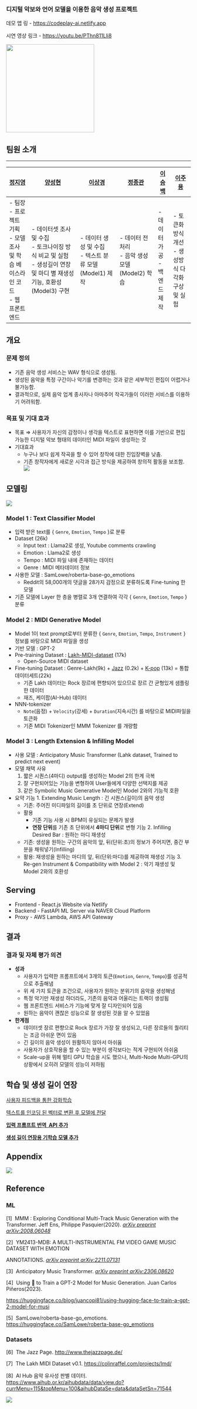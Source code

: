 ### 디지털 악보와 언어 모델을 이용한 음악 생성 프로젝트

데모 앱 링 - https://codeplay-ai.netlify.app

시연 영상 링크 - https://youtu.be/PThn811Lli8

<img src="./etc/logo_codeplay.png" width=240>

## 팀원 소개

---

| [정지영](https://github.com/patcasso)                                                     | [양성현](https://github.com/seohyunee22)                                                                                      | [이상경](https://github.com/sanggank)                       | [정종관](https://github.com/devBuzz142)            | [이승백](https://github.com/tmdqor) | [이주용](https://github.com/nachalsa)                  |
| ----------------------------------------------------------------------------------------- | ----------------------------------------------------------------------------------------------------------------------------- | ----------------------------------------------------------- | -------------------------------------------------- | ----------------------------------- | ------------------------------------------------------ |
| - 팀장 <br> - 프로젝트 기획 <br> - 모델 조사 및 학습 베이스라인 코드 <br> - 웹 프론트엔드 | - 데이터셋 조사 및 수집 <br> - 토크나이징 방식 비교 및 실험 <br> - 생성길이 연장 및 마디 별 재생성 기능, 호환성 (Model3) 구현 | - 데이터 생성 및 수집 <br> - 텍스트 분류 모델 (Model1) 제작 | - 데이터 전처리 <br> - 음악 생성 모델(Model2) 학습 | - 데이터 가공 <br> - 백엔드 제작    | - 토큰화 방식 개선 <br> - 생성방식 다각화 구상 및 실험 |

## 개요

### 문제 정의

- 기존 음악 생성 서비스는 WAV 형식으로 생성됨.
- 생성된 음악을 특정 구간이나 악기를 변경하는 것과 같은 세부적인 편집이 어렵거나 불가능함.
- 결과적으로, 실제 음악 업계 종사자나 아마추어 작곡가들이 이러한 서비스를 이용하기 어려워함.

### 목표 및 기대 효과

- 목표 ⇒ 사용자가 자신의 감정이나 생각을 텍스트로 표현하면 이를 기반으로 편집 가능한 디지털 악보 형태의 데이터인 MIDI 파일이 생성하는 것
- 기대효과
  - 누구나 보다 쉽게 작곡을 할 수 있어 창작에 대한 진입장벽을 낮춤.
  - 기존 창작자에게 새로운 시각과 접근 방식을 제공하여 창의적 활동을 보조함.
    <img src="./etc/img_timeline.png">

## 모델링

<img src="./etc/img_models.png">

### Model 1 : Text Classifier Model

- 입력 받은 text를 { `Genre`, `Emotion`, `Tempo` }로 분류
- Dataset (26k)
  - Input text : Llama2로 생성, Youtube comments crawling
  - Emotion : Llama2로 생성
  - Tempo : MIDI 파일 내에 존재하는 데이터
  - Genre : MIDI 메타데이터 정보
- 사용한 모델 : SamLowe/roberta-base-go_emotions
  - Reddit의 58,000개의 댓글을 28가지 감정으로 분류하도록 Fine-tuning 한 모델
- 기존 모델에 Layer 한 층을 병렬로 3개 연결하여 각각 { `Genre`, `Emotion`, `Tempo` } 분류

### Model 2 : MIDI Generative Model

- Model 1이 text prompt로부터 분류한 { `Genre`, `Emotion`, `Tempo`, `Instrument` } 정보를 바탕으로 MIDI 파일을 생성
- 기반 모델 : GPT-2
- Pre-training Dataset : [Lakh-MIDI-dataset](https://colinraffel.com/projects/lmd/) (17k)
  - Open-Source MIDI dataset
- Fine-tuning Dataset : Genre-Lakh(9k) + [Jazz](http://www.thejazzpage.de/index1.html) (0.2k) + [K-pop](https://www.aihub.or.kr/aihubdata/data/view.do?currMenu=115&topMenu=100&aihubDataSe=data&dataSetSn=71544) (13k) = 통합 데이터세트(22k)
  - 기존 Lakh 데이터는 Rock 장르에 편향되어 있으므로 장르 간 균형있게 샘플링한 데이터
  - 재즈, 케이팝(AI-Hub) 데이터
- NNN-tokenizer
  - `Note`(음정) + `Velocity`(강세) + `Duration`(지속시간) 를 바탕으로 MIDI파일을 토큰화
  - 기존 MIDI Tokenizer인 MMM Tokenizer 를 개량함

### Model 3 : Length Extension & Infilling Model

- 사용 모델 : Anticipatory Music Transformer (Lahk dataset, Trained to predict next event)
- 모델 채택 사유
  1. 짧은 시퀀스(4마디) output를 생성하는 Model 2의 한계 극복
  2. 잘 구현되어있는 기능을 변형하여 User들에게 다양한 선택지를 제공
  3. 같은 Symbolic Music Generative Model인 Model 2와의 기능적 호환
- 요약
  기능 1. Extending Music Length : 긴 시퀀스(길이)의 음악 생성
  - 기존: 주어진 미디파일의 길이를 초 단위로 연장(Extend)
  - 활용
    - 기존 기능 사용 시 BPM이 유실되는 문제가 발생
    - **연장 단위**를 기존 초 단위에서 **4마디 단위**로 변형
      기능 2. Infilling Desired Bar : 원하는 마디 재생성
  - 기존: 생성을 원하는 구간의 음악의 앞, 뒤(단위:초)의 정보가 주어지면, 중간 부분을 채워넣기(Infilling)
  - 활용: 재생성을 원하는 마디의 앞, 뒤(단위:마디)를 제공하여 재생성
    기능 3. Re-gen Instrument & Compatibility with Model 2 : 악기 재생성 및 Model 2와의 호환성

## Serving

- Frontend - React.js Website via Netlify
- Backend - FastAPI ML Server via NAVER Cloud Platform
- Proxy - AWS Lambda, AWS API Gateway

## 결과

### 결과 및 자체 평가 의견

- **성과**
  - 사용자가 입력한 프롬프트에서 3개의 토큰(`Emotion`, `Genre`, `Tempo`)를 성공적으로 추출해냄
  - 위 세 가지 토큰을 조건으로, 사용자가 원하는 분위기의 음악을 생성해냄
  - 특정 악기만 재생성 하더라도, 기존의 음악과 어울리는 트랙이 생성됨
  - 웹 프론트엔드 서비스가 기능에 맞게 잘 디자인되어 있음
  - 원하는 음악이 괜찮은 성능으로 잘 생성된 것을 알 수 있었음
- **한계점**
  - 데이터셋 장르 편향으로 Rock 장르가 가장 잘 생성되고, 다른 장르들의 퀄리티는 조금 아쉬운 면이 있음
  - 긴 길이의 음악 생성이 원활하지 않아서 아쉬움
  - 사용자가 상호작용을 할 수 있는 부분이 생각보다는 적게 구현되어 아쉬움
  - Scale-up을 위해 멀티 GPU 학습을 시도 했으나, Multi-Node Multi-GPU의 상황에서 오히려 모델의 성능이 저하됨

## 학습 및 생성 길이 연장

[사용자 피드백을 통한 강화학습](https://www.notion.so/77d570f7020d49acb1af290d575a07d9?pvs=21)

[텍스트를 인코딩 된 벡터로 변환 후 모델에 전달](https://www.notion.so/84c231c6c9654d55987b8cc88fb47adc?pvs=21)

[**입력 프롬프트 번역  API 추가**](https://www.notion.so/API-2c9c361a2ff843b5b6d5f7c8410bab57?pvs=21)

[**생성 길이 연장용 기학습 모델 추가**](https://www.notion.so/c42b5946d97d4b24a777cecb9600ba79?pvs=21)

## Appendix

<img src="./etc/img_production.png">

## Reference

### ML

[1]  MMM : Exploring Conditional Multi-Track Music Generation with the Transformer. Jeff Ens, Philippe Pasquier(2020). _[arXiv preprint arXiv:2008.06048](https://arxiv.org/abs/2008.06048)_

[2]  YM2413-MDB: A MULTI-INSTRUMENTAL FM VIDEO GAME MUSIC DATASET WITH EMOTION

ANNOTATIONS. _[arXiv preprint arXiv:2211.07131](https://arxiv.org/abs/2211.07131)_

[3]  Anticipatory Music Transformer. _[arXiv preprint arXiv:2306.08620](https://arxiv.org/abs/2306.08620)_

[4]  Using 🤗 to Train a GPT-2 Model for Music Generation. Juan Carlos Piñeros(2023).

https://huggingface.co/blog/juancopi81/using-hugging-face-to-train-a-gpt-2-model-for-musi

[5]  SamLowe/roberta-base-go_emotions. https://huggingface.co/SamLowe/roberta-base-go_emotions

### Datasets

[6]  The Jazz Page. http://www.thejazzpage.de/

[7]  The Lakh MIDI Dataset v0.1. https://colinraffel.com/projects/lmd/

[8]  AI Hub 음악 유사성 판별 데이터. https://www.aihub.or.kr/aihubdata/data/view.do?currMenu=115&topMenu=100&aihubDataSe=data&dataSetSn=71544

<img src="./etc/logo_codeplay.png">
